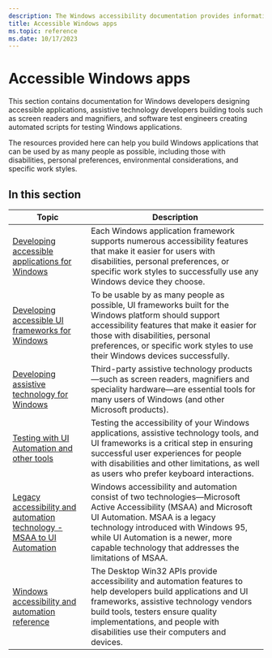 ```yaml
---
description: The Windows accessibility documentation provides information for developers seeking to create accessible Windows apps that can be used by as many people as possible, including those with impairments or disabilities.
title: Accessible Windows apps
ms.topic: reference
ms.date: 10/17/2023
---
```


# Accessible Windows apps

This section contains documentation for Windows developers designing accessible applications, assistive technology developers building tools such as screen readers and magnifiers, and software test engineers creating automated scripts for testing Windows applications.

The resources provided here can help you build Windows applications that can be used by as many people as possible, including those with disabilities, personal preferences, environmental considerations, and specific work styles.

## In this section

| Topic | Description |
|-|-|
| [Developing accessible applications for Windows](accessibility-appdev.md) | Each Windows application framework supports numerous accessibility features that make it easier for users with disabilities, personal preferences, or specific work styles to successfully use any Windows device they choose. |
| [Developing accessible UI frameworks for Windows](accessibility-uiframeworkdev.md) | To be usable by as many people as possible, UI frameworks built for the Windows platform should support accessibility features that make it easier for those with disabilities, personal preferences, or specific work styles to use their Windows devices successfully. |
| [Developing assistive technology for Windows](accessibility-atdev.md) | Third-party assistive technology products—such as screen readers, magnifiers and speciality hardware—are essential tools for many users of Windows (and other Microsoft products). |
| [Testing with UI Automation and other tools](accessibility-testwithuia.md) | Testing the accessibility of your Windows applications, assistive technology tools, and UI frameworks is a critical step in ensuring successful user experiences for people with disabilities and other limitations, as well as users who prefer keyboard interactions. |
| [Legacy accessibility and automation technology - MSAA to UI Automation](accessibility-legacy.md) | Windows accessibility and automation consist of two technologies—Microsoft Active Accessibility (MSAA) and Microsoft UI Automation. MSAA is a legacy technology introduced with Windows 95, while UI Automation is a newer, more capable technology that addresses the limitations of MSAA. |
| [Windows accessibility and automation reference](../winauto/about-windows-accessibility-features.md) | The Desktop Win32 APIs provide accessibility and automation features to help developers build applications and UI frameworks, assistive technology vendors build tools, testers ensure quality implementations, and people with disabilities use their computers and devices. |
